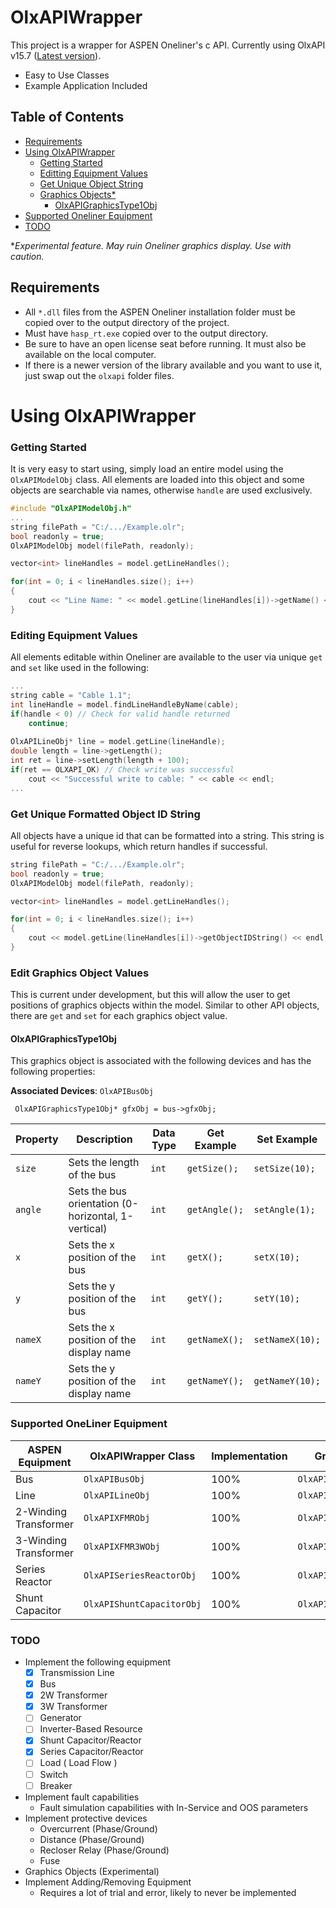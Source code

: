 

# OlxAPIWrapper

This project is a wrapper for ASPEN Oneliner's c API. Currently using OlxAPI v15.7 ([Latest version](https://github.com/aspeninc/TestBenchOlxAPI/tree/master)).

- Easy to Use Classes
- Example Application Included

## Table of Contents
 - [Requirements](#requirements)
 - [Using OlxAPIWrapper](#using-olxapiwrapper)
    - [Getting Started](#getting-started)
    - [Editting Equipment Values](#editing-equipment-values)
	- [Get Unique Object String](#get-unique-formatted-object-id-string)
	- [Graphics Objects*](#edit-graphics-object-values)
		- [OlxAPIGraphicsType1Obj](#olxapigraphicstype1obj)
 - [Supported Oneliner Equipment](#supported-oneliner-equipment)
 - [TODO](/#todo)

**Experimental feature. May ruin Oneliner graphics display. Use with caution.*

## Requirements

- All `*.dll` files from the ASPEN Oneliner installation folder must be copied over to the output directory of the project.
- Must have `hasp_rt.exe` copied over to the output directory.
- Be sure to have an open license seat before running. It must also be available on the local computer.
- If there is a newer version of the library available and you want to use it, just swap out the `olxapi` folder files.

# Using OlxAPIWrapper
### Getting Started

It is very easy to start using, simply load an entire model using the ```OlxAPIModelObj``` class. All elements are loaded into this object and some objects are searchable via names, otherwise ```handle``` are used exclusively.

```cpp
#include "OlxAPIModelObj.h"
...
string filePath = "C:/.../Example.olr";
bool readonly = true;
OlxAPIModelObj model(filePath, readonly);

vector<int> lineHandles = model.getLineHandles();

for(int = 0; i < lineHandles.size(); i++)
{
    cout << "Line Name: " << model.getLine(lineHandles[i])->getName() << endl; // Print line name
}
```
### Editing Equipment Values
All elements editable within Oneliner are available to the user via unique ```get``` and ```set``` like used in the following:

```cpp
...
string cable = "Cable 1.1";
int lineHandle = model.findLineHandleByName(cable);
if(handle < 0) // Check for valid handle returned
    continue;
    
OlxAPILineObj* line = model.getLine(lineHandle);
double length = line->getLength();
int ret = line->setLength(length + 100);
if(ret == OLXAPI_OK) // Check write was successful
    cout << "Successful write to cable: " << cable << endl;
...
```

### Get Unique Formatted Object ID String
All objects have a unique id that can be formatted into a string. This string is useful for reverse lookups, which return handles if successful.

```cpp
string filePath = "C:/.../Example.olr";
bool readonly = true;
OlxAPIModelObj model(filePath, readonly);

vector<int> lineHandles = model.getLineHandles();

for(int = 0; i < lineHandles.size(); i++)
{
    cout << model.getLine(lineHandles[i])->getObjectIDString() << endl; // Print line name
}
```

### Edit Graphics Object Values
This is current under development, but this will allow the user to get positions of graphics objects within the model. Similar to other API objects, there are `get` and `set` for each graphics object value.

#### OlxAPIGraphicsType1Obj
This graphics object is associated with the following devices and has the following properties:

**Associated Devices**: `OlxAPIBusObj`

` OlxAPIGraphicsType1Obj* gfxObj = bus->gfxObj;`

|Property|Description|Data Type| Get Example | Set Example|
|--|--|--|--|--|
|`size`|Sets the length of the bus|`int`|`getSize();`| `setSize(10);`|
|`angle`|Sets the bus orientation (0-horizontal, 1-vertical)|`int`|`getAngle();`| `setAngle(1);`|
|`x`|Sets the x position of the bus|`int`|`getX();`| `setX(10);`|
|`y`|Sets the y position of the bus|`int`|`getY();`| `setY(10);`|
|`nameX`|Sets the x position of the display name |`int`|`getNameX();`| `setNameX(10);`|
|`nameY`|Sets the y position of the display name|`int`|`getNameY();`| `getNameY(10);`|


### Supported OneLiner Equipment
|ASPEN Equipment |OlxAPIWrapper Class | Implementation | Graphics Object|
|--|--|--|--|
|Bus| `OlxAPIBusObj` | 100% |`OlxAPIGraphicsType1Obj`|
|Line| `OlxAPILineObj` | 100%|`OlxAPIGraphicsType5Obj`|
|2-Winding Transformer| `OlxAPIXFMRObj` |100%|`OlxAPIGraphicsType3Obj`|
|3-Winding Transformer| `OlxAPIXFMR3WObj` |100%|`OlxAPIGraphicsType4Obj`|
|Series Reactor| `OlxAPISeriesReactorObj` |100%|`OlxAPIGraphicsType3Obj`|
|Shunt Capacitor| `OlxAPIShuntCapacitorObj` |100%|`OlxAPIGraphicsType2Obj`|

### TODO

 - Implement the following equipment
	 - [x] Transmission Line
	 - [x] Bus
	 - [X] 2W Transformer
	 - [x] 3W Transformer
	 - [ ] Generator
	 - [ ] Inverter-Based Resource
	 - [X] Shunt Capacitor/Reactor
	 - [X] Series Capacitor/Reactor
	 - [ ] Load ( Load Flow )
	 - [ ] Switch
	 - [ ] Breaker
 - Implement fault capabilities
	- Fault simulation capabilities with In-Service and OOS parameters
 - Implement protective devices
	 - Overcurrent (Phase/Ground)
	 - Distance (Phase/Ground)
	 - Recloser Relay (Phase/Ground)
	 - Fuse
 - Graphics Objects (Experimental)
 - Implement Adding/Removing Equipment
	 - Requires a lot of trial and error, likely to never be implemented


